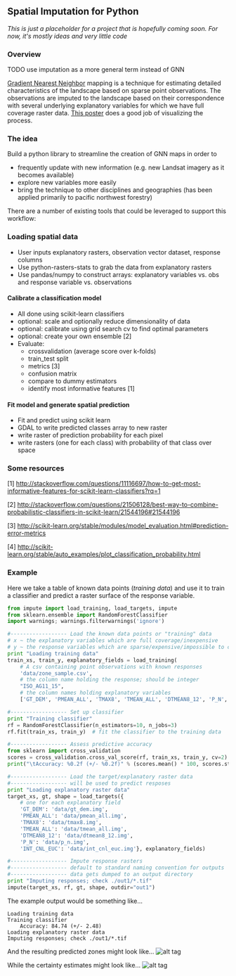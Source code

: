 ## Spatial Imputation for Python

*This is just a placeholder for a project that is hopefully coming soon.*
*For now, it's mostly ideas and very little code*

### Overview

TODO use imputation as a more general term instead of GNN

[Gradient Nearest Neighbor](http://www.forestencyclopedia.net/p/p3453) mapping is
a technique for estimating detailed characteristics of the landscape based on 
sparse point observations. The observations are imputed to the landscape based on
their correspondence with several underlying explanatory variables for which we
have full coverage raster data. [This poster](http://www.fsl.orst.edu/clams/download/posters/gnn_scaling.pdf)
does a good job of visualizing the process.

### The idea

Build a python library to streamline the creation of GNN maps in order to

* frequently update with new information (e.g. new Landsat imagery as it becomes available)
* explore new variables more easily
* bring the technique to other disciplines and geographies (has been applied primarily to pacific northwest forestry)

There are a number of existing tools that could be leveraged to support this workflow:

### Loading spatial data
* User inputs explanatory rasters, observation vector dataset, response columns
* Use python-rasters-stats to grab the data from explanatory rasters
* Use pandas/numpy to construct arrays: explanatory variables vs. obs and response variable vs. observations

#### Calibrate a classification model

* All done using scikit-learn classifiers
* optional: scale and optionally reduce dimensionality of data
* optional: calibrate using grid search cv to find optimal parameters
* optional: create your own ensemble [2]
* Evaluate:
    * crossvalidation (average score over k-folds)
    * train_test split
    * metrics  [3]
    * confusion matrix
    * compare to dummy estimators
    * identify most informative features [1]
  
#### Fit model and generate spatial prediction
* Fit and predict using scikit learn
* GDAL to write predicted classes array to new raster
* write raster of prediction probability for each pixel
* write rasters (one for each class) with probability of that class over space



### Some resources

[1] http://stackoverflow.com/questions/11116697/how-to-get-most-informative-features-for-scikit-learn-classifiers?rq=1

[2] http://stackoverflow.com/questions/21506128/best-way-to-combine-probabilistic-classifiers-in-scikit-learn/21544196#21544196

[3] http://scikit-learn.org/stable/modules/model_evaluation.html#prediction-error-metrics

[4] http://scikit-learn.org/stable/auto_examples/plot_classification_probability.html

### Example

Here we take a table of known data points (*training data*) and use it to train a classifier
and predict a raster surface of the response variable.

```python
from impute import load_training, load_targets, impute
from sklearn.ensemble import RandomForestClassifier
import warnings; warnings.filterwarnings('ignore')

#------------------ Load the known data points or "training" data
# x ~ the explanatory variables which are full coverage/inexpensive
# y ~ the response variables which are sparse/expensive/impossible to collect
print "Loading training data"
train_xs, train_y, explanatory_fields = load_training(
    # A csv containing point observations with known responses
    'data/zone_sample.csv',
    # the column name holding the response; should be integer
    "ISO_AG11_15",  
    # the column names holding explanatory variables
    ['GT_DEM', 'PMEAN_ALL', 'TMAX8', 'TMEAN_ALL', 'DTMEAN8_12', 'P_N', 'INT_CNL_EUC'])

#------------------ Set up classifier
print "Training classifier"
rf = RandomForestClassifier(n_estimators=10, n_jobs=3)
rf.fit(train_xs, train_y)  # fit the classifier to the training data

#------------------ Assess predictive accuracy
from sklearn import cross_validation
scores = cross_validation.cross_val_score(rf, train_xs, train_y, cv=2)
print("\tAccuracy: %0.2f (+/- %0.2f)" % (scores.mean() * 100, scores.std() * 200))

#------------------ Load the target/explanatory raster data 
#------------------ will be used to predict resposes
print "Loading explanatory raster data"
target_xs, gt, shape = load_targets({  
    # one for each explanatory field
    'GT_DEM': 'data/gt_dem.img',
    'PMEAN_ALL': 'data/pmean_all.img',
    'TMAX8': 'data/tmax8.img',
    'TMEAN_ALL': 'data/tmean_all.img',
    'DTMEAN8_12': 'data/dtmean8_12.img',
    'P_N': 'data/p_n.img',
    'INT_CNL_EUC': 'data/int_cnl_euc.img'}, explanatory_fields)

#------------------ Impute response rasters
#------------------ default to standard naming convention for outputs
#------------------ data gets dumped to an output directory
print "Imputing responses; check ./out1/*.tif"
impute(target_xs, rf, gt, shape, outdir="out1")
```

The example output would be something like...
```
Loading training data
Training classifier
	Accuracy: 84.74 (+/- 2.48)
Loading explanatory raster data
Imputing responses; check ./out1/*.tif
```

And the resulting predicted zones might look like...
![alt tag](https://raw.github.com/perrygeo/python-imput/master/img/example_responses.png)

While the certainty estimates might look like...
![alt tag](https://raw.github.com/perrygeo/python-imput/master/img/example_certainty.png)

